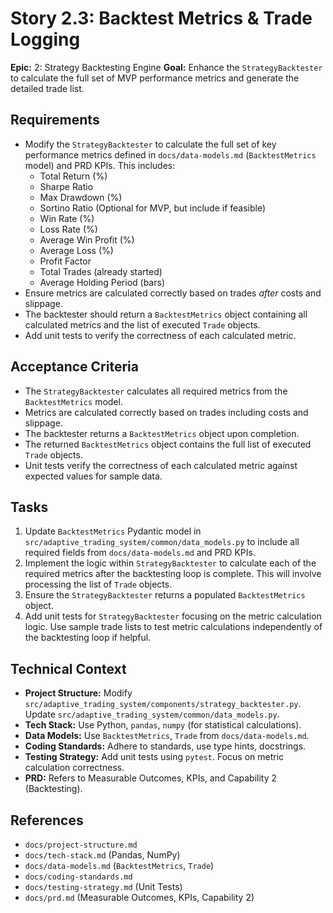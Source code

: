 # Story 2.3: Backtest Metrics & Trade Logging

**Epic:** 2: Strategy Backtesting Engine
**Goal:** Enhance the `StrategyBacktester` to calculate the full set of MVP performance metrics and generate the detailed trade list.

## Requirements

*   Modify the `StrategyBacktester` to calculate the full set of key performance metrics defined in `docs/data-models.md` (`BacktestMetrics` model) and PRD KPIs. This includes:
    *   Total Return (%)
    *   Sharpe Ratio
    *   Max Drawdown (%)
    *   Sortino Ratio (Optional for MVP, but include if feasible)
    *   Win Rate (%)
    *   Loss Rate (%)
    *   Average Win Profit (%)
    *   Average Loss (%)
    *   Profit Factor
    *   Total Trades (already started)
    *   Average Holding Period (bars)
*   Ensure metrics are calculated correctly based on trades *after* costs and slippage.
*   The backtester should return a `BacktestMetrics` object containing all calculated metrics and the list of executed `Trade` objects.
*   Add unit tests to verify the correctness of each calculated metric.

## Acceptance Criteria

*   The `StrategyBacktester` calculates all required metrics from the `BacktestMetrics` model.
*   Metrics are calculated correctly based on trades including costs and slippage.
*   The backtester returns a `BacktestMetrics` object upon completion.
*   The returned `BacktestMetrics` object contains the full list of executed `Trade` objects.
*   Unit tests verify the correctness of each calculated metric against expected values for sample data.

## Tasks

1.  Update `BacktestMetrics` Pydantic model in `src/adaptive_trading_system/common/data_models.py` to include all required fields from `docs/data-models.md` and PRD KPIs.
2.  Implement the logic within `StrategyBacktester` to calculate each of the required metrics after the backtesting loop is complete. This will involve processing the list of `Trade` objects.
3.  Ensure the `StrategyBacktester` returns a populated `BacktestMetrics` object.
4.  Add unit tests for `StrategyBacktester` focusing on the metric calculation logic. Use sample trade lists to test metric calculations independently of the backtesting loop if helpful.

## Technical Context

*   **Project Structure:** Modify `src/adaptive_trading_system/components/strategy_backtester.py`. Update `src/adaptive_trading_system/common/data_models.py`.
*   **Tech Stack:** Use Python, `pandas`, `numpy` (for statistical calculations).
*   **Data Models:** Use `BacktestMetrics`, `Trade` from `docs/data-models.md`.
*   **Coding Standards:** Adhere to standards, use type hints, docstrings.
*   **Testing Strategy:** Add unit tests using `pytest`. Focus on metric calculation correctness.
*   **PRD:** Refers to Measurable Outcomes, KPIs, and Capability 2 (Backtesting).

## References

*   `docs/project-structure.md`
*   `docs/tech-stack.md` (Pandas, NumPy)
*   `docs/data-models.md` (`BacktestMetrics`, `Trade`)
*   `docs/coding-standards.md`
*   `docs/testing-strategy.md` (Unit Tests)
*   `docs/prd.md` (Measurable Outcomes, KPIs, Capability 2)